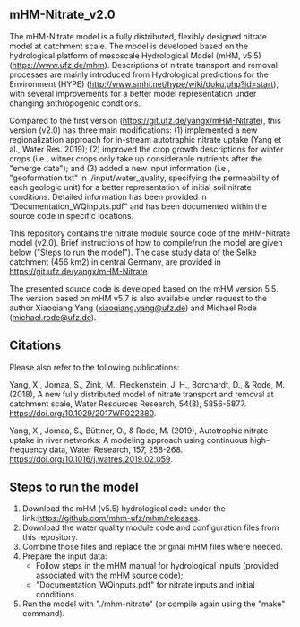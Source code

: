 ## mHM-Nitrate_v2.0 ##
The mHM-Nitrate model is a fully distributed, flexibly designed nitrate model at catchment scale. The model is developed based on the hydrological platform of mesoscale Hydrological Model (mHM, v5.5) (https://www.ufz.de/mhm). Descriptions of nitrate transport and removal processes are mainly introduced from Hydrological predictions for the Environment (HYPE) (http://www.smhi.net/hype/wiki/doku.php?id=start), with several improvements for a better model representation under changing anthropogenic condtions.

Compared to the first version (https://git.ufz.de/yangx/mHM-Nitrate), this version (v2.0) has three main modifications: (1) implemented a new regionalization approach for in-stream autotraphic nitrate uptake (Yang et al., Water Res. 2019); (2) improved the crop growth descriptions for winter crops (i.e., witner crops only take up considerable nutrients after the "emerge date"); and (3) added a new input information (i.e., "geoformation.txt" in ./input/water_quality, specifying the permeability of each geologic unit) for a better representation of initial soil nitrate conditions. Detailed information has been provided in "Documentation_WQinputs.pdf" and has been documented within the source code in specific locations.

This repository contains the nitrate module source code of the mHM-Nitrate model (v2.0). Brief instructions of how to compile/run the model are given below ("Steps to run the model"). The case study data of the Selke catchment (456 km2) in central Germany, are provided in https://git.ufz.de/yangx/mHM-Nitrate. 

The presented source code is developed based on the mHM version 5.5. The version based on mHM v5.7 is also available under request to the author Xiaoqiang Yang (xiaoqiang.yang@ufz.de) and Michael Rode (michael.rode@ufz.de).

## Citations ##
Please also refer to the following publications:

Yang, X., Jomaa, S., Zink, M., Fleckenstein, J. H., Borchardt, D., & Rode, M. (2018), A new fully distributed model of nitrate transport and removal at catchment scale, Water Resources Research, 54(8), 5856-5877. https://doi.org/10.1029/2017WR022380.

Yang, X., Jomaa, S., Büttner, O., & Rode, M. (2019), Autotrophic nitrate uptake in river networks: A modeling approach using continuous high-frequency data, Water Research, 157, 258-268. https://doi.org/10.1016/j.watres.2019.02.059.

## Steps to run the model ##
1. Download the mHM (v5.5) hydrological code under the link:https://github.com/mhm-ufz/mhm/releases. 
2. Download the water quality module code and configuration files from this repository.
3. Combine those files and replace the original mHM files where needed.
4. Prepare the input data:
   - Follow steps in the mHM manual for hydrological inputs (provided associated with the mHM source code);
   - "Documentation_WQinputs.pdf" for nitrate inputs and initial conditions.
5. Run the model with "./mhm-nitrate" (or compile again using the "make" command).
